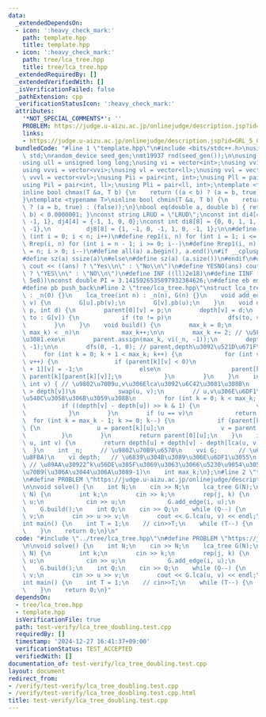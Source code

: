 ```yaml
---
data:
  _extendedDependsOn:
  - icon: ':heavy_check_mark:'
    path: template.hpp
    title: template.hpp
  - icon: ':heavy_check_mark:'
    path: tree/lca_tree.hpp
    title: tree/lca_tree.hpp
  _extendedRequiredBy: []
  _extendedVerifiedWith: []
  _isVerificationFailed: false
  _pathExtension: cpp
  _verificationStatusIcon: ':heavy_check_mark:'
  attributes:
    '*NOT_SPECIAL_COMMENTS*': ''
    PROBLEM: https://judge.u-aizu.ac.jp/onlinejudge/description.jsp?id=GRL_5_C&lang=ja
    links:
    - https://judge.u-aizu.ac.jp/onlinejudge/description.jsp?id=GRL_5_C&lang=ja
  bundledCode: "#line 1 \"template.hpp\"\n#include <bits/stdc++.h>\nusing namespace\
    \ std;\nrandom_device seed_gen;\nmt19937 rnd(seed_gen());\n\nusing ll = long long;\n\
    using ull = unsigned long long;\nusing vi = vector<int>;\nusing vvi = vector<vi>;\n\
    using vvvi = vector<vvi>;\nusing vl = vector<ll>;\nusing vvl = vector<vl>;\nusing\
    \ vvvl = vector<vvl>;\nusing Pii = pair<int, int>;\nusing Pll = pair<ll, ll>;\n\
    using Pil = pair<int, ll>;\nusing Pli = pair<ll, int>;\ntemplate <typename T>\n\
    inline bool chmax(T &a, T b) {\n    return ((a < b) ? (a = b, true) : (false));\n\
    }\ntemplate <typename T>\ninline bool chmin(T &a, T b) {\n    return ((a > b)\
    \ ? (a = b, true) : (false));\n}\nbool eq(double a, double b) { return abs(a -\
    \ b) < 0.0000001; }\nconst string LRUD = \"LRUD\";\nconst int di4[4] = {0, 0,\
    \ -1, 1}, dj4[4] = {-1, 1, 0, 0};\nconst int di8[8] = {0, 0, 1, 1, 1, -1, -1,\
    \ -1},\n          dj8[8] = {1, -1, 0, -1, 1, 0, -1, 1};\n\n#define rep(i, n) for\
    \ (int i = 0; i < n; i++)\n#define rep1(i, n) for (int i = 1; i <= n; i++)\n#define\
    \ Rrep(i, n) for (int i = n - 1; i >= 0; i--)\n#define Rrep1(i, n) for (int i\
    \ = n; i > 0; i--)\n#define all(a) a.begin(), a.end()\n#if __cplusplus >= 202003L\n\
    #define sz(a) ssize(a)\n#else\n#define sz(a) (a.size())\n#endif\n#define yesno(ans)\
    \ cout << ((ans) ? \"Yes\\n\" : \"No\\n\")\n#define YESNO(ans) cout << ((ans)\
    \ ? \"YES\\n\" : \"NO\\n\")\n#define INF ((ll)2e18)\n#define IINF ((int)(1e9 +\
    \ 5e8))\nconst double PI = 3.1415926535897932384626;\n#define eb emplace_back\n\
    #define pb push_back\n#line 2 \"tree/lca_tree.hpp\"\nstruct lca_tree {\n    lca_tree()\
    \ : _n(0) {}\n    lca_tree(int n) : _n(n), G(n) {}\n    void add_edge(int u, int\
    \ v) {\n        G[u].pb(v);\n        G[v].pb(u);\n    }\n    void dfs(int v, int\
    \ p, int d) {\n        parent[0][v] = p;\n        depth[v] = d;\n        for (auto\
    \ to : G[v]) {\n            if (to != p)\n                dfs(to, v, d + 1);\n\
    \        }\n    }\n    void build() {\n        max_k = 0;\n        while ((1 <<\
    \ max_k) < _n)\n            max_k++;\n\n        max_k += 2; // \u5FF5\u306E\u305F\
    \u3081.exe\n        parent.assign(max_k, vi(_n, -1));\n        depth.assign(_n,\
    \ -1);\n\n        dfs(0, -1, 0); // parent,depth\u3092\u521D\u671F\u5316\n   \
    \     for (int k = 0; k + 1 < max_k; k++) {\n            for (int v = 0; v < _n;\
    \ v++) {\n                if (parent[k][v] < 0)\n                    parent[k\
    \ + 1][v] = -1;\n                else\n                    parent[k + 1][v] =\
    \ parent[k][parent[k][v]];\n            }\n        }\n    }\n    int lca(int u,\
    \ int v) { // \u9802\u70B9u,v\u306Elca\u3092\u6C42\u3081\u308B\n        if (depth[u]\
    \ > depth[v])\n            swap(u, v);\n        // u,v\u306E\u6DF1\u3055\u3092\
    \u540C\u3058\u306B\u3059\u308B\n        for (int k = 0; k < max_k; k++) {\n  \
    \          if ((depth[v] - depth[u]) >> k & 1) {\n                v = parent[k][v];\n\
    \            }\n        }\n        if (u == v)\n            return u;\n      \
    \  for (int k = max_k - 1; k >= 0; k--) {\n            if (parent[k][u] != parent[k][v])\
    \ {\n                u = parent[k][u];\n                v = parent[k][v];\n  \
    \          }\n        }\n        return parent[0][u];\n    }\n    int dist(int\
    \ u, int v) {\n        return depth[u] + depth[v] - depth[lca(u, v)] * 2;\n  \
    \  }\n    int _n;     // \u9802\u70B9\u6570\n    vvi G;      // \u6728(\u5411\u7121\
    \u8FBA)\n    vi depth;   // \u6839\u304B\u3089\u306E\u6DF1\u3055\n    vvi parent;\
    \ // \u89AA\u30922^k\u56DE\u305F\u3069\u3063\u3066\u5230\u9054\u3059\u308B\u9802\
    \u70B9(\u306A\u3044\u306A\u3089-1)\n    int max_k;\n};\n#line 2 \"test-verify/lca_tree_doubling.test.cpp\"\
    \n#define PROBLEM \"https://judge.u-aizu.ac.jp/onlinejudge/description.jsp?id=GRL_5_C&lang=ja\"\
    \n\nvoid solve() {\n    int N;\n    cin >> N;\n    lca_tree G(N);\n    rep(i,\
    \ N) {\n        int k;\n        cin >> k;\n        rep(j, k) {\n            int\
    \ u;\n            cin >> u;\n            G.add_edge(i, u);\n        }\n    }\n\
    \    G.build();\n    int Q;\n    cin >> Q;\n    while (Q--) {\n        int u,\
    \ v;\n        cin >> u >> v;\n        cout << G.lca(u, v) << endl;\n    }\n}\n\
    int main() {\n    int T = 1;\n    // cin>>T;\n    while (T--) {\n        solve();\n\
    \    }\n    return 0;\n}\n"
  code: "#include \"../tree/lca_tree.hpp\"\n#define PROBLEM \"https://judge.u-aizu.ac.jp/onlinejudge/description.jsp?id=GRL_5_C&lang=ja\"\
    \n\nvoid solve() {\n    int N;\n    cin >> N;\n    lca_tree G(N);\n    rep(i,\
    \ N) {\n        int k;\n        cin >> k;\n        rep(j, k) {\n            int\
    \ u;\n            cin >> u;\n            G.add_edge(i, u);\n        }\n    }\n\
    \    G.build();\n    int Q;\n    cin >> Q;\n    while (Q--) {\n        int u,\
    \ v;\n        cin >> u >> v;\n        cout << G.lca(u, v) << endl;\n    }\n}\n\
    int main() {\n    int T = 1;\n    // cin>>T;\n    while (T--) {\n        solve();\n\
    \    }\n    return 0;\n}"
  dependsOn:
  - tree/lca_tree.hpp
  - template.hpp
  isVerificationFile: true
  path: test-verify/lca_tree_doubling.test.cpp
  requiredBy: []
  timestamp: '2024-12-27 16:41:37+09:00'
  verificationStatus: TEST_ACCEPTED
  verifiedWith: []
documentation_of: test-verify/lca_tree_doubling.test.cpp
layout: document
redirect_from:
- /verify/test-verify/lca_tree_doubling.test.cpp
- /verify/test-verify/lca_tree_doubling.test.cpp.html
title: test-verify/lca_tree_doubling.test.cpp
---
```

